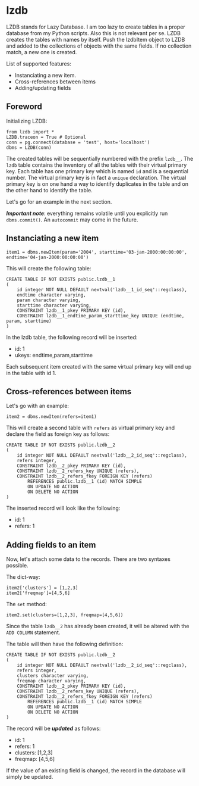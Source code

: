 # lzdb

LZDB stands for Lazy Database. I am too lazy to create tables in a proper database from my Python scripts. Also this is not relevant per se. LZDB creates the tables with names by itself. Push the lzdbItem object to LZDB and added to the collections of objects with the same fields. If no collection match, a new one is created.

List of supported features:
 * Instanciating a new item. 
 * Cross-references between items
 * Adding/updating fields 
 
## Foreword

Initializing LZDB:

```
from lzdb import *
LZDB.traceon = True # Optional
conn = pg.connect(database = 'test', host='localhost')
dbms = LZDB(conn)
```

The created tables will be sequentially numbered with the prefix `lzdb__`. The `lzdb` table contains the inventory of all the tables with 
their virtual primary key. Each table has one primary key which is named `id` and is a sequential number. The virtual primary key is in
fact a `unique` declaration. The virtual primary key is on one hand a way to identify duplicates in the table and on the other hand to identify
the table.

Let's go for an example in the next section.

***Important note***: everything remains volatile until you explicitly run `dbms.commit()`. An `autocommit` may come in the future.

## Instanciating a new item

```
item1 = dbms.newItem(param='2004', starttime='03-jan-2000:00:00:00', endtime='04-jan-2000:00:00:00')
```

This will create the following table:

```
CREATE TABLE IF NOT EXISTS public.lzdb__1
(
    id integer NOT NULL DEFAULT nextval('lzdb__1_id_seq'::regclass),
    endtime character varying,
    param character varying,
    starttime character varying,
    CONSTRAINT lzdb__1_pkey PRIMARY KEY (id),
    CONSTRAINT lzdb__1_endtime_param_starttime_key UNIQUE (endtime, param, starttime)
)
```

In the lzdb table, the following record will be inserted:
 
 * id: 1
 * ukeys: endtime,param,starttime
 
Each subsequent item created with the same virtual primary key will end up in the table with id 1.

## Cross-references between items

Let's go with an example:

```
item2 = dbms.newItem(refers=item1)
```

This will create a second table with `refers` as virtual primary key and declare the field as foreign key as follows:

```
CREATE TABLE IF NOT EXISTS public.lzdb__2
(
    id integer NOT NULL DEFAULT nextval('lzdb__2_id_seq'::regclass),
    refers integer,
    CONSTRAINT lzdb__2_pkey PRIMARY KEY (id),
    CONSTRAINT lzdb__2_refers_key UNIQUE (refers),
    CONSTRAINT lzdb__2_refers_fkey FOREIGN KEY (refers)
        REFERENCES public.lzdb__1 (id) MATCH SIMPLE
        ON UPDATE NO ACTION
        ON DELETE NO ACTION
)
```

The inserted record will look like the following:

 * id: 1
 * refers: 1
 
## Adding fields to an item

Now, let's attach some data to the records. There are two syntaxes possible.

The dict-way:

```
item2['clusters'] = [1,2,3]
item2['freqmap']=[4,5,6]
```

The `set` method:

```
item2.set(clusters=[1,2,3], freqmap=[4,5,6])
```

Since the table `lzdb__2` has already been created, it will be altered with the `ADD COLUMN` statement. 

The table will then have the following definition:

```
CREATE TABLE IF NOT EXISTS public.lzdb__2
(
    id integer NOT NULL DEFAULT nextval('lzdb__2_id_seq'::regclass),
    refers integer,
    clusters character varying,
    freqmap character varying,
    CONSTRAINT lzdb__2_pkey PRIMARY KEY (id),
    CONSTRAINT lzdb__2_refers_key UNIQUE (refers),
    CONSTRAINT lzdb__2_refers_fkey FOREIGN KEY (refers)
        REFERENCES public.lzdb__1 (id) MATCH SIMPLE
        ON UPDATE NO ACTION
        ON DELETE NO ACTION
)
```

The record will be ***updated*** as follows:

 * id: 1
 * refers: 1
 * clusters: [1,2,3]
 * freqmap: [4,5,6]
 
If the value of an existing field is changed, the record in the database will simply be updated.
